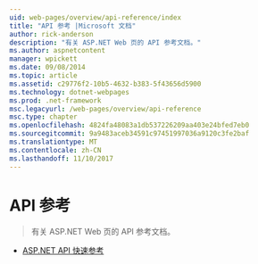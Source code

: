 ```yaml
---
uid: web-pages/overview/api-reference/index
title: "API 参考 |Microsoft 文档"
author: rick-anderson
description: "有关 ASP.NET Web 页的 API 参考文档。"
ms.author: aspnetcontent
manager: wpickett
ms.date: 09/08/2014
ms.topic: article
ms.assetid: c29776f2-10b5-4632-b383-5f43656d5900
ms.technology: dotnet-webpages
ms.prod: .net-framework
msc.legacyurl: /web-pages/overview/api-reference
msc.type: chapter
ms.openlocfilehash: 4824fa48083a1db537226209aa403e24bfed7eb0
ms.sourcegitcommit: 9a9483aceb34591c97451997036a9120c3fe2baf
ms.translationtype: MT
ms.contentlocale: zh-CN
ms.lasthandoff: 11/10/2017
---
```

<a name="api-reference"></a>API 参考
====================
> 有关 ASP.NET Web 页的 API 参考文档。


- [ASP.NET API 快速参考](asp-net-web-pages-api-reference.md)
